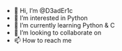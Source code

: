 - 👋 Hi, I’m @D3adEr1c
- 👀 I’m interested in Python
- 🌱 I’m currently learning Python & C
- 💞️ I’m looking to collaborate on 
- 📫 How to reach me 

<!---
D3adEr1c/D3adEr1c is a ✨ special ✨ repository because its `README.md` (this file) appears on your GitHub profile.
You can click the Preview link to take a look at your changes.
--->
